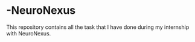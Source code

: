 # -NeuroNexus
This repository contains all the task that I have done during my internship with NeuroNexus.

